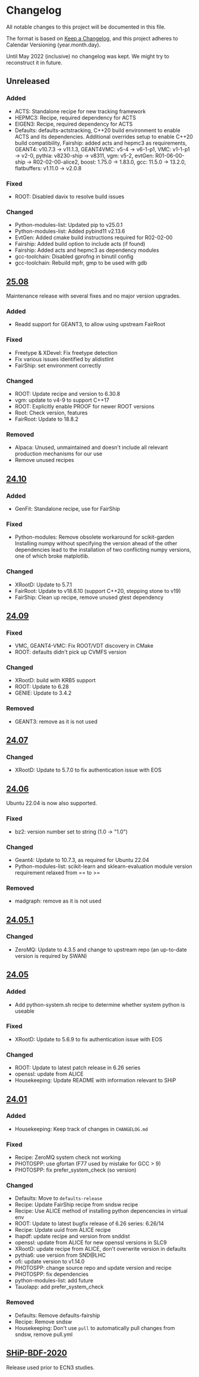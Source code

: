 # Changelog

All notable changes to this project will be documented in this file.

The format is based on [Keep a Changelog](https://keepachangelog.com/en/1.1.0/), and this project adheres to Calendar Versioning (year.month.day).

Until May 2022 (inclusive) no changelog was kept. We might try to reconstruct it in future.

## Unreleased

### Added

* ACTS: Standalone recipe for new tracking framework
* HEPMC3: Recipe, required dependency for ACTS
* EIGEN3: Recipe, required dependency for ACTS
* Defaults: defaults-actstracking, C++20 build environment to enable ACTS and its dependencies.
  Additional overrides setup to enable C++20 build compatibility, Fairship: added acts and hepmc3 as requirements,
  GEANT4: v10.7.3 -> v11.1.3, GEANT4VMC: v5-4 -> v6-1-p1, VMC: v1-1-p1 -> v2-0, pythia: v8230-ship -> v8311,
  vgm: v5-2, evtGen: R01-06-00-ship -> R02-02-00-alice2, boost: 1.75.0 -> 1.83.0, gcc: 11.5.0 -> 13.2.0,
  flatbuffers: v1.11.0 -> v2.0.8

### Fixed

* ROOT: Disabled davix to resolve build issues

### Changed

* Python-modules-list: Updated pip to v25.0.1
* Python-modules-list: Added pybind11 v2.13.6
* EvtGen: Added cmake build instructions required for R02-02-00
* Fairship: Added build option to include acts (if found)
* Fairship: Added acts and hepmc3 as dependency modules
* gcc-toolchain: Disabled gprofng in binutil config
* gcc-toolchain: Rebuild mpfr, gmp to be used with gdb

## [25.08](https://github.com/ShipSoft/shipdist/tree/25.08)

Maintenance release with several fixes and no major version upgrades.

### Added

* Readd support for GEANT3, to allow using upstream FairRoot

### Fixed

* Freetype & XDevel: Fix freetype detection
* Fix various issues identified by alidistlint
* FairShip: set environment correctly

### Changed

* ROOT: Update recipe and version to 6.30.8
* vgm: update to v4-9 to support C++17
* ROOT: Explicitly enable PROOF for newer ROOT versions
* Root: Check version, features
* FairRoot: Update to 18.8.2

### Removed

* Alpaca: Unused, unmaintained and doesn't include all relevant production
  mechanisms for our use
* Remove unused recipes

## [24.10](https://github.com/ShipSoft/shipdist/tree/24.10)

### Added

* GenFit: Standalone recipe, use for FairShip

### Fixed

* Python-modules: Remove obsolete workaround for scikit-garden
  Installing numpy without specifying the version ahead of the other
  dependencies lead to the  installation of two conflicting numpy versions, one
  of which broke matplotlib.

### Changed

* XRootD: Update to 5.7.1
* FairRoot: Update to v18.6.10 (support C++20, stepping stone to v19)
* FairShip: Clean up recipe, remove unused gtest dependency

## [24.09](https://github.com/ShipSoft/shipdist/tree/24.09)

### Fixed

* VMC, GEANT4-VMC: Fix ROOT/VDT discovery in CMake
* ROOT: defaults didn't pick up CVMFS version

### Changed

* XRootD: build with KRB5 support
* ROOT: Update to 6.28
* GENIE: Update to 3.4.2

### Removed

* GEANT3: remove as it is not used

## [24.07](https://github.com/ShipSoft/shipdist/tree/24.07)

### Changed

* XRootD: Update to 5.7.0 to fix authentication issue with EOS

## [24.06](https://github.com/ShipSoft/shipdist/tree/24.06)

Ubuntu 22.04 is now also supported.

### Fixed

* bz2: version number set to string (1.0 -> "1.0")

### Changed

* Geant4: Update to 10.7.3, as required for Ubuntu 22.04
* Python-modules-list: scikit-learn and sklearn-evaluation module version requirement relaxed from == to >=

### Removed

* madgraph: remove as it is not used

## [24.05.1](https://github.com/ShipSoft/shipdist/tree/24.05.1)

### Changed

* ZeroMQ: Update to 4.3.5 and change to upstream repo (an up-to-date version is required by SWAN)

## [24.05](https://github.com/ShipSoft/shipdist/tree/24.05)

### Added

* Add python-system.sh recipe to determine whether system python is useable

### Fixed

* XRootD: Update to 5.6.9 to fix authentication issue with EOS

### Changed

* ROOT: Update to latest patch release in 6.26 series
* openssl: update from ALICE
* Housekeeping: Update README with information relevant to SHiP

## [24.01](https://github.com/ShipSoft/shipdist/tree/24.01)

### Added

* Housekeeping: Keep track of changes in `CHANGELOG.md`

### Fixed

* Recipe: ZeroMQ system check not working
* PHOTOSPP: use gfortan (F77 used by mistake for GCC > 9)
* PHOTOSPP: fix prefer_system_check (so version)

### Changed

* Defaults: Move to `defaults-release`
* Recipe: Update FairShip recipe from sndsw recipe
* Recipe: Use ALICE method of installing python depencencies in virtual env
* ROOT: Update to latest bugfix release of 6.26 series: 6.26/14
* Recipe: Update uuid from ALICE recipe
* lhapdf: update recipe and version from snddist
* openssl: update from ALICE for new openssl versions in SLC9
* XRootD: update recipe from ALICE, don't overwrite version in defaults
* pythia6: use version from SND@LHC
* ofi: update version to v1.14.0
* PHOTOSPP: change source repo and update version and recipe
* PHOTOSPP: fix dependencies
* python-modules-list: add future
* Tauolapp: add prefer_system_check

### Removed

* Defaults: Remove defaults-fairship
* Recipe: Remove sndsw
* Housekeeping: Don't use `pull` to automatically pull changes from sndsw, remove pull.yml

## [SHiP-BDF-2020](https://github.com/ShipSoft/shipdist/commit/a3e02452a66000efb7ee1cc68c955113b3ca2e06)

Release used prior to ECN3 studies.
